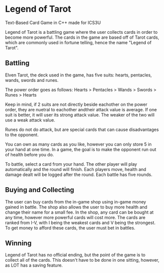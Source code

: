 # Legend of Tarot
Text-Based Card Game in C++ made for ICS3U

Legend of Tarot is a battling game where the user collects cards in order to become more powerful. The cards in the game are based off of Tarot cards, which are commonly used in fortune telling, hence the name "Legend of Tarot". 

## Battling
Elven Tarot, the deck used in the game, has five suits: hearts, pentacles, wands, swords and runes.

The power order goes as follows:
Hearts > Pentacles > Wands > Swords > Runes > Hearts

Keep in mind, if 2 suits are not directly beside eachother on the power order,
they are nuetral to eachother andtheir attack value is average. If one suit is better, it will user its strong attack value.
The weaker of the two will use a weak attack value. 

Runes do not do attack, but are special cards that can cause disadvantages to the opponent. 

You can own as many cards as you like, however you can only store 5 in your hand at one time. 
In a game, the goal is to make the opponent run out of health before you do.

To battle, select a card from your hand. The other player will play automatically and the round will finish. Each players move, health and damage dealt will be logged after the round. Each battle has five rounds. 

## Buying and Collecting
The user can buy cards from the in-game shop using in-game money gained in battle. The shop also allows the user to buy more health and change their name for a small fee. In the shop, any card can be bought at any time, however more powerful cards will cost more. The cards are ranked from I-V, with I being the weakest cards and V being the strongest. To get money to afford these cards, the user must bet in battles.

## Winning
Legend of Tarot has no official ending, but the point of the game is to collect all of the cards. This doesn't have to be done in one sitting, however, as LOT has a saving feature.
